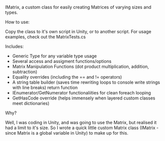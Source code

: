 IMatrix, a custom class for easily creating Matrices of varying sizes and types.

How to use:

Copy the class to it's own script in Unity, or to another script. For usage examples, check out the MatrixTests.cs

Includes:

- Generic Type for any variable type usage
- Several access and assigment functions/options
- Matrix Manipulation Functions (dot product multiplication, addition, subtraction)
- Equality overrides (including the == and != operators)
- A string table builder (saves time rewriting loops to console write strings with line breaks) return function
- IEnumerator/GetNumerator functionaliities for clean foreach looping
- GetHasCode override (helps immensely when layered custom classes meet dictionaries)

Why?

Well, I was coding in Unity, and was going to use the Matrix, but realised it had a limit to it's size. So I wrote a quick little custom Matrix class (IMatrix - since Matrix is a global variable in Unity) to make up for this.
